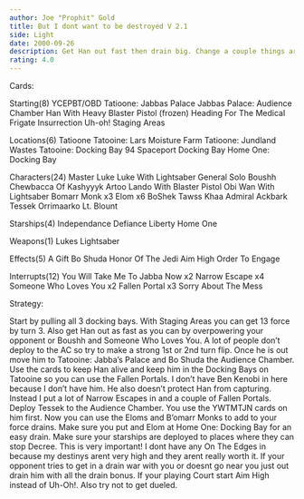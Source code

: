 ```yaml
---
author: Joe "Prophit" Gold
title: But I dont want to be destroyed V 2.1
side: Light
date: 2000-09-26
description: Get Han out fast then drain big. Change a couple things around from the last one.
rating: 4.0
---
```

Cards: 

Starting(8)
YCEPBT/OBD
Tatioone: Jabbas Palace
Jabbas Palace: Audience Chamber
Han With Heavy Blaster Pistol (frozen)
Heading For The Medical Frigate
Insurrection
Uh-oh!
Staging Areas

Locations(6)
Tatioone
Tatooine: Lars Moisture Farm
Tatioone: Jundland Wastes
Tatooine: Docking Bay 94
Spaceport Docking Bay
Home One: Docking Bay

Characters(24)
Master Luke
Luke With Lightsaber
General Solo
Boushh
Chewbacca Of Kashyyyk
Artoo
Lando With Blaster Pistol
Obi Wan With Lightsaber
Bomarr Monk x3
Elom x6
BoShek
Tawss Khaa
Admiral Ackbark
Tessek
Orrimaarko
Lt. Blount

Starships(4)
Independance
Defiance
Liberty
Home One

Weapons(1)
Lukes Lightsaber

Effects(5)
A Gift
Bo Shuda
Honor Of The Jedi
Aim High
Order To Engage

Interrupts(12)
You Will Take Me To Jabba Now x2
Narrow Escape x4
Someone Who Loves You x2
Fallen Portal x3
Sorry About The Mess


Strategy: 

Start by pulling all 3 docking bays. With Staging Areas you can get 13 force by turn 3. Also get Han out as fast as you can by overpowering your opponent or Boushh and Someone Who Loves You. A lot of people don&#8217;t deploy to the AC so try to make a strong 1st or 2nd turn flip. Once he is out move him to Tatooine: Jabba&#8217;s Palace and Bo Shuda the Audience Chamber. Use the cards to keep Han alive and keep him in the Docking Bays on Tatooine so you can use the Fallen Portals. I don&#8217;t have Ben Kenobi in here because I don&#8217;t have him. He also doesn&#8217;t protect Han from capturing. Instead I put a lot of Narrow Escapes in and a couple of Fallen Portals. Deploy Tessek to the Audience Chamber. You use the YWTMTJN cards on him first. Now you can use the Eloms and B&#8217;omarr Monks to add to your force drains. Make sure you put and Elom at Home One: Docking Bay for an easy drain. Make sure your starships are deployed to places where they can stop Decree. This is very important! I dont have any On The Edges in because my destinys arent very high and they arent really worth it. If your opponent tries to get in a drain war with you or doesnt go near you just out drain him with all the drain bonus. If your playing Court start Aim High instead of Uh-Oh!. Also try not to get dueled.

